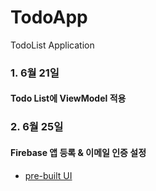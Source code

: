 # TodoApp
TodoList Application


### 1. 6월 21일
#### Todo List에 ViewModel 적용

### 2. 6월 25일
#### Firebase 앱 등록 & 이메일 인증 설정

- [pre-built UI](https://firebase.google.com/docs/auth/android/firebaseui?authuser=0)
